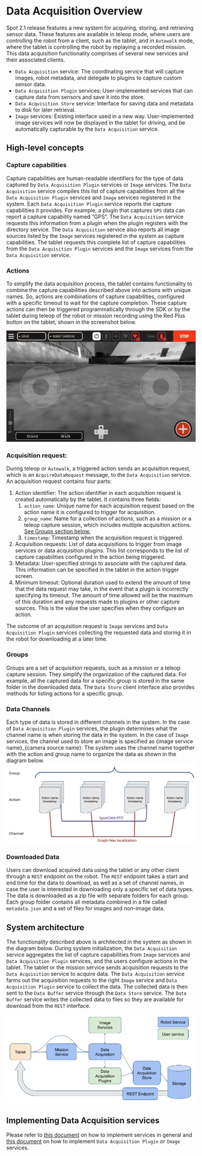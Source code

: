 <!--
Copyright (c) 2020 Boston Dynamics, Inc.  All rights reserved.

Downloading, reproducing, distributing or otherwise using the SDK Software
is subject to the terms and conditions of the Boston Dynamics Software
Development Kit License (20191101-BDSDK-SL).
-->

# Data Acquisition Overview
Spot 2.1 release features a new system for acquiring, storing, and retrieving sensor data. These features are available in teleop mode, where users are controlling the robot from a client, such as the tablet, and in `Autowalk` mode, where the tablet is controlling the robot by replaying a recorded mission. This data acquisition functionality comprises of several new services and their associated clients. 

* `Data Acquisition` service: The coordinating service that will capture images, robot metadata, and delegate to plugins to capture custom sensor data.
* `Data Acquisition Plugin` services: User-implemented services that can capture data from sensors and save it into the store.
* `Data Acquisition Store` service: Interface for saving data and metadata to disk for later retrieval.
* `Image` services: Existing interface used in a new way. User-implemented image services will now be displayed in the tablet for driving, and be automatically capturable by the `Data Acquisition` service.

## High-level concepts

### Capture capabilities
Capture capabilities are human-readable identifiers for the type of data captured by `Data Acquisition Plugin` services or `Image` services. The `Data Acquisition` service compiles this list of capture capabilities from all the `Data Acquisition Plugin` services and `Image` services registered in the system.
Each `Data Acquisition Plugin` service reports the capture capabilities it provides. For example, a plugin that captures `GPS` data can report a capture capability named “GPS”. The `Data Acquisition` service requests this information from a plugin when the plugin registers with the directory service. The `Data Acquisition` service also reports all image sources listed by the `Image` services registered in the system as capture capabilities.
The tablet requests this complete list of capture capabilities from the `Data Acquisition Plugin` services and the `Image` services from the `Data Acquisition` service. 

### Actions
To simplify the data acquisition process, the tablet contains functionality to combine the capture capabilities described above into actions with unique names. So, actions are combinations of capture capabilities, configured with a specific timeout to wait for the capture completion. These capture actions can then be triggered programmatically through the SDK or by the tablet during teleop of the robot or mission recording using the Red Plus button on the tablet, shown in the screenshot below.

![Tablet Screenshot](./images/tablet_screenshot.png)

### Acquisition request:
During teleop or `Autowalk`, a triggered action sends an acquisition request, which is an `AcquireDataRequest` message, to the `Data Acquisition` service. An acquisition request contains four parts:
1. Action identifier: The action identifier in each acquisition request is created automatically by the tablet. It contains three fields:
    1. `action_name`: Unique name for each acquisition request based on the action name it is configured to trigger for acquisition.
    2. `group_name`: Name for a collection of actions, such as a mission or a teleop capture session, which includes multiple acquisition actions. [See Groups section below.](#groups)
    3. `timestamp`: Timestamp when the acquisition request is triggered.
2. Acquisition requests: List of data acquisitions to trigger from image services or data acquisition plugins. This list corresponds to the list of capture capabilities configured in the action being triggered.
3. Metadata: User-specified strings to associate with the captured data. This information can be specified in the tablet in the action trigger screen.
4. Minimum timeout: Optional duration used to extend the amount of time that the data request may take, in the event that a plugin is incorrectly specifying its timeout. The amount of time allowed will be the maximum of this duration and any requests made to plugins or other capture sources. This is the value the user specifies when they configure an action.

The outcome of an acquisition request is `Image` services and `Data Acquisition Plugin` services collecting the requested data and storing it in the robot for downloading at a later time.

### Groups
Groups are a set of acquisition requests, such as a mission or a teleop capture session. They simplify the organization of the captured data. For example, all the captured data for a specific group is stored in the same folder in the downloaded data. The `Data Store` client interface also provides methods for listing actions for a specific group. 

### Data Channels
Each type of data is stored in different channels in the system. In the case of `Data Acquisition Plugin` services, the plugin determines what the channel name is when storing the data in the system. In the case of `Image` services, the channel used to store an image is specified as {image service name}_{camera source name}. The system uses the channel name together with the action and group name to organize the data as shown in the diagram below.
![Data Organization](./images/data_acquisition_data_organization.png)

### Downloaded Data
Users can download acquired data using the tablet or any other client through a `REST` endpoint on the robot. The `REST` endpoint takes a start and end time for the data to download, as well as a set of channel names, in case the user is interested in downloading only a specific set of data types. The data is downloaded as a zip file with separate folders for each group. Each group folder contains all metadata combined in a file called `metadata.json` and a set of files for images and non-image data.

## System architecture
The functionality described above is architected in the system as shown in the diagram below. During system initialization, the `Data Acquisition` service aggregates the list of capture capabilities from `Image` services and `Data Acquisition Plugin` services, and the users configure actions in the tablet. The tablet or the mission service sends acquisition requests to the `Data Acquisition` service to acquire data. The `Data Acquisition` service farms out the acquisition requests to the right `Image` service and `Data Acquisition Plugin` service to collect the data. The collected data is then sent to the `Data Buffer` service through the `Data Store` service. The `Data Buffer` service writes the collected data to files so they are available for download from the `REST` interface.

![Data Acquisition Architecture](./images/data_acquisition_architecture.png)

## Implementing Data Acquisition services
Please refer to [this document](developing_api_services.md) on how to implement services in general and [this document](writing_services_for_data_acquisition.md) on how to implement `Data Acquisition Plugin` or `Image` services.